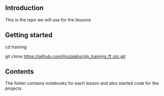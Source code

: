 ## Introduction
This is the repo we will use for the lessons

## Getting started
cd training

git clone https://github.com/Huzalabs/nlp_training_ff_giz.git

## Contents
The folder contains notebooks for each lesson and also started code for the projects